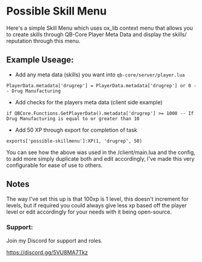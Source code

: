 # Possible Skill Menu

Here's a simple Skill Menu which uses ox_lib context menu that allows you to create skills through QB-Core Player Meta Data and display the skills/ reputation through this menu.

## Example Useage:

- Add any meta data (skills) you want into `qb-core/server/player.lua`

`PlayerData.metadata['drugrep'] = PlayerData.metadata['drugrep'] or 0 -- Drug Manufacturing`

- Add checks for the players meta data (client side example)

`if QBCore.Functions.GetPlayerData().metadata['drugrep'] >= 1000 -- If Drug Manufacturing is equal to or greater than 10`

- Add 50 XP through export for completion of task

`exports['possible-skillmenu']:XP(1, 'drugrep', 50)`

You can see how the above was used in the /client/main.lua and the config, to add more simply duplicate both and edit accordingly, I've made this very configurable for ease of use to others.

## Notes
The way I've set this up is that 100xp is 1 level, this doesn't increment for levels, but if required you could always give less xp based off the player level or edit accordingly for your needs with it being open-source.

### Support:
Join my Discord for support and roles.

https://discord.gg/5VU8MA7Tkz

